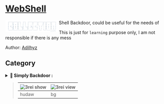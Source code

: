 # [WebShell](https://adilhyz.github.com/WebShell)

<img src="https://raw.githubusercontent.com/adilhyz/WebShell/master/screenshot.png" alt="Collection" align="left" width="170px">

Shell Backdoor, could be useful for the needs of

This is just for ```learning``` purpose only, I am not responsible if there is any mess

Author: [Adilhyz](https://adilhyz.github.io)

## **Category**

<details>
<summary><b>🌸 Simply Backdoor :</b></summary>

</details>


> |<img src="https://adilhyz.github.io/WebShell/preview/3rei_show.png" alt="3rei show" align="center" width="600px">|<img src="https://adilhyz.github.io/WebShell/preview/3rei_view.png" alt="3rei view" align="center" width="600px">|
> |---|---|
> |hudaw|bg|
